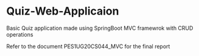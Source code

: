 # Quiz-Web-Applicaion
Basic Quiz application made using SpringBoot MVC framewrok with CRUD operations


Refer to the document PES1UG20CS044_MVC for the final report 
